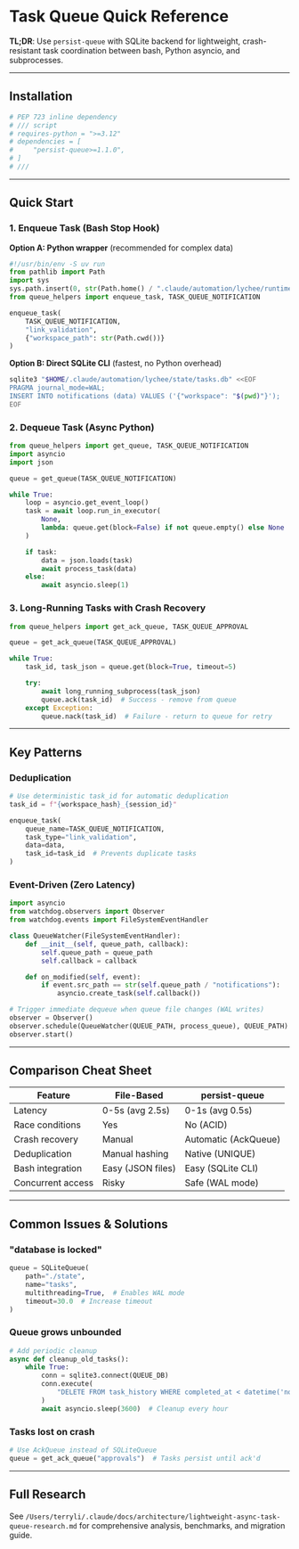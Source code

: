 # Task Queue Quick Reference

**TL;DR**: Use `persist-queue` with SQLite backend for lightweight, crash-resistant task coordination between bash, Python asyncio, and subprocesses.

---

## Installation

```python
# PEP 723 inline dependency
# /// script
# requires-python = ">=3.12"
# dependencies = [
#     "persist-queue>=1.1.0",
# ]
# ///
```

---

## Quick Start

### 1. Enqueue Task (Bash Stop Hook)

**Option A: Python wrapper** (recommended for complex data)

```python
#!/usr/bin/env -S uv run
from pathlib import Path
import sys
sys.path.insert(0, str(Path.home() / ".claude/automation/lychee/runtime/lib"))
from queue_helpers import enqueue_task, TASK_QUEUE_NOTIFICATION

enqueue_task(
    TASK_QUEUE_NOTIFICATION,
    "link_validation",
    {"workspace_path": str(Path.cwd())}
)
```

**Option B: Direct SQLite CLI** (fastest, no Python overhead)

```bash
sqlite3 "$HOME/.claude/automation/lychee/state/tasks.db" <<EOF
PRAGMA journal_mode=WAL;
INSERT INTO notifications (data) VALUES ('{"workspace": "$(pwd)"}');
EOF
```

### 2. Dequeue Task (Async Python)

```python
from queue_helpers import get_queue, TASK_QUEUE_NOTIFICATION
import asyncio
import json

queue = get_queue(TASK_QUEUE_NOTIFICATION)

while True:
    loop = asyncio.get_event_loop()
    task = await loop.run_in_executor(
        None,
        lambda: queue.get(block=False) if not queue.empty() else None
    )

    if task:
        data = json.loads(task)
        await process_task(data)
    else:
        await asyncio.sleep(1)
```

### 3. Long-Running Tasks with Crash Recovery

```python
from queue_helpers import get_ack_queue, TASK_QUEUE_APPROVAL

queue = get_ack_queue(TASK_QUEUE_APPROVAL)

while True:
    task_id, task_json = queue.get(block=True, timeout=5)

    try:
        await long_running_subprocess(task_json)
        queue.ack(task_id)  # Success - remove from queue
    except Exception:
        queue.nack(task_id)  # Failure - return to queue for retry
```

---

## Key Patterns

### Deduplication

```python
# Use deterministic task_id for automatic deduplication
task_id = f"{workspace_hash}_{session_id}"

enqueue_task(
    queue_name=TASK_QUEUE_NOTIFICATION,
    task_type="link_validation",
    data=data,
    task_id=task_id  # Prevents duplicate tasks
)
```

### Event-Driven (Zero Latency)

```python
import asyncio
from watchdog.observers import Observer
from watchdog.events import FileSystemEventHandler

class QueueWatcher(FileSystemEventHandler):
    def __init__(self, queue_path, callback):
        self.queue_path = queue_path
        self.callback = callback

    def on_modified(self, event):
        if event.src_path == str(self.queue_path / "notifications"):
            asyncio.create_task(self.callback())

# Trigger immediate dequeue when queue file changes (WAL writes)
observer = Observer()
observer.schedule(QueueWatcher(QUEUE_PATH, process_queue), QUEUE_PATH)
observer.start()
```

---

## Comparison Cheat Sheet

| Feature           | File-Based        | persist-queue        |
| ----------------- | ----------------- | -------------------- |
| Latency           | 0-5s (avg 2.5s)   | 0-1s (avg 0.5s)      |
| Race conditions   | Yes               | No (ACID)            |
| Crash recovery    | Manual            | Automatic (AckQueue) |
| Deduplication     | Manual hashing    | Native (UNIQUE)      |
| Bash integration  | Easy (JSON files) | Easy (SQLite CLI)    |
| Concurrent access | Risky             | Safe (WAL mode)      |

---

## Common Issues & Solutions

### "database is locked"

```python
queue = SQLiteQueue(
    path="./state",
    name="tasks",
    multithreading=True,  # Enables WAL mode
    timeout=30.0  # Increase timeout
)
```

### Queue grows unbounded

```python
# Add periodic cleanup
async def cleanup_old_tasks():
    while True:
        conn = sqlite3.connect(QUEUE_DB)
        conn.execute(
            "DELETE FROM task_history WHERE completed_at < datetime('now', '-24 hours')"
        )
        await asyncio.sleep(3600)  # Cleanup every hour
```

### Tasks lost on crash

```python
# Use AckQueue instead of SQLiteQueue
queue = get_ack_queue("approvals")  # Tasks persist until ack'd
```

---

## Full Research

See `/Users/terryli/.claude/docs/architecture/lightweight-async-task-queue-research.md` for comprehensive analysis, benchmarks, and migration guide.
